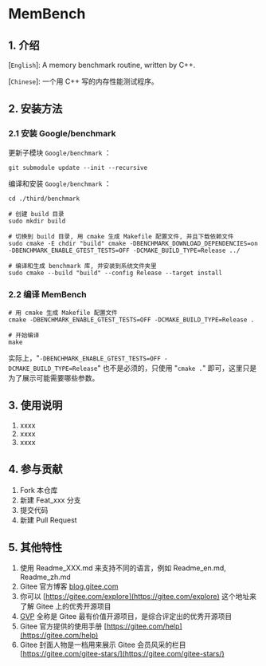 # MemBench

## 1. 介绍

[`English`]: A memory benchmark routine, written by C++.

[`Chinese`]: 一个用 C++ 写的内存性能测试程序。

## 2. 安装方法

### 2.1 安装 Google/benchmark

更新子模块 `Google/benchmark` ：

```shell
git submodule update --init --recursive
```

编译和安装 `Google/benchmark` ：

```shell
cd ./third/benchmark

# 创建 build 目录
sudo mkdir build

# 切换到 build 目录, 用 cmake 生成 Makefile 配置文件, 并且下载依赖文件
sudo cmake -E chdir "build" cmake -DBENCHMARK_DOWNLOAD_DEPENDENCIES=on -DBENCHMARK_ENABLE_GTEST_TESTS=OFF -DCMAKE_BUILD_TYPE=Release ../

# 编译和生成 benchmark 库, 并安装到系统文件夹里
sudo cmake --build "build" --config Release --target install
```

### 2.2 编译 MemBench

```shell
# 用 cmake 生成 Makefile 配置文件
cmake -DBENCHMARK_ENABLE_GTEST_TESTS=OFF -DCMAKE_BUILD_TYPE=Release .

# 开始编译
make
```

实际上，"`-DBENCHMARK_ENABLE_GTEST_TESTS=OFF -DCMAKE_BUILD_TYPE=Release`" 也不是必须的，只使用 "`cmake .`" 即可，这里只是为了展示可能需要哪些参数。

## 3. 使用说明

1. xxxx
2. xxxx
3. xxxx

## 4. 参与贡献

1. Fork 本仓库
2. 新建 Feat_xxx 分支
3. 提交代码
4. 新建 Pull Request

## 5. 其他特性

1. 使用 Readme\_XXX.md 来支持不同的语言，例如 Readme\_en.md, Readme\_zh.md
2. Gitee 官方博客 [blog.gitee.com](https://blog.gitee.com)
3. 你可以 [https://gitee.com/explore](https://gitee.com/explore) 这个地址来了解 Gitee 上的优秀开源项目
4. [GVP](https://gitee.com/gvp) 全称是 Gitee 最有价值开源项目，是综合评定出的优秀开源项目
5. Gitee 官方提供的使用手册 [https://gitee.com/help](https://gitee.com/help)
6. Gitee 封面人物是一档用来展示 Gitee 会员风采的栏目 [https://gitee.com/gitee-stars/](https://gitee.com/gitee-stars/)
